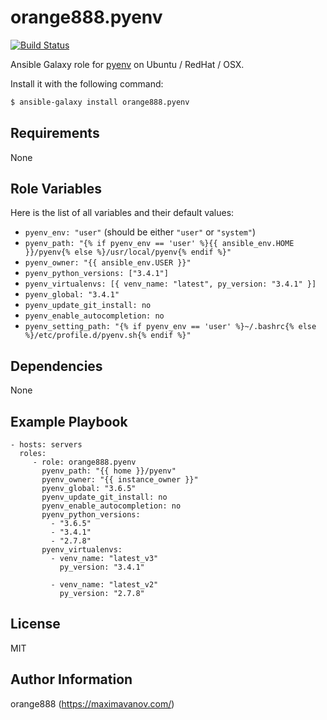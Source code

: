 orange888.pyenv
============

[![Build Status](https://travis-ci.org/orange888/ansible-galaxy-pyenv.svg)](https://travis-ci.org/orange888/ansible-galaxy-pyenv)


Ansible Galaxy role for [pyenv](https://github.com/orange888/pyenv) on Ubuntu / RedHat / OSX.

Install it with the following command:

```bash
$ ansible-galaxy install orange888.pyenv
```

Requirements
------------

None

Role Variables
--------------

Here is the list of all variables and their default values:

* ``pyenv_env: "user"`` (should be either `"user"` or `"system"`)
* ``pyenv_path: "{% if pyenv_env == 'user' %}{{ ansible_env.HOME }}/pyenv{% else %}/usr/local/pyenv{% endif %}"``
* ``pyenv_owner: "{{ ansible_env.USER }}"``
* ``pyenv_python_versions: ["3.4.1"]``
* ``pyenv_virtualenvs: [{ venv_name: "latest", py_version: "3.4.1" }]``
* ``pyenv_global: "3.4.1"``
* ``pyenv_update_git_install: no``
* ``pyenv_enable_autocompletion: no``
* ``pyenv_setting_path: "{% if pyenv_env == 'user' %}~/.bashrc{% else %}/etc/profile.d/pyenv.sh{% endif %}"``

Dependencies
------------

None

Example Playbook
-------------------------

    - hosts: servers
      roles:
         - role: orange888.pyenv
           pyenv_path: "{{ home }}/pyenv"
           pyenv_owner: "{{ instance_owner }}"
           pyenv_global: "3.6.5"
           pyenv_update_git_install: no
           pyenv_enable_autocompletion: no
           pyenv_python_versions:
             - "3.6.5"
             - "3.4.1"
             - "2.7.8"
           pyenv_virtualenvs:
             - venv_name: "latest_v3"
               py_version: "3.4.1"

             - venv_name: "latest_v2"
               py_version: "2.7.8"

License
-------

MIT

Author Information
------------------

orange888 (https://maximavanov.com/)
